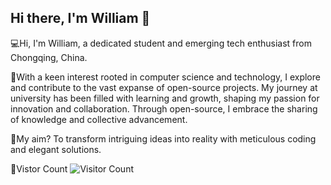 ## Hi there, I'm William 👋

💻Hi, I'm William, a dedicated student and emerging tech enthusiast from Chongqing, China.

🧐With a keen interest rooted in computer science and technology, I explore and contribute to the vast expanse of open-source projects. My journey at university has been filled with learning and growth, shaping my passion for innovation and collaboration. Through open-source, I embrace the sharing of knowledge and collective advancement.

🎯My aim? To transform intriguing ideas into reality with meticulous coding and elegant solutions.

<!--
**MrKeanu-V/MrKeanu-V** is a ✨ _special_ ✨ repository because its `README.md` (this file) appears on your GitHub profile.

Here are some ideas to get you started:

- 🔭 I’m currently working on ...
- 🌱 I’m currently learning ...
- 👯 I’m looking to collaborate on ...
- 🤔 I’m looking for help with ...
- 💬 Ask me about ...
- 📫 How to reach me: ...
- 😄 Pronouns: ...
- ⚡ Fun fact: ...
-->

<!-- 
这是访客计数
-->
👯Vistor Count
![Visitor Count](https://profile-counter.glitch.me/MrKeanu-V/count.svg)
